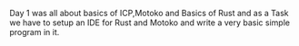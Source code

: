 Day 1 was all about basics of ICP,Motoko and Basics of Rust and as a Task we have to setup an IDE for Rust and Motoko and write a very basic simple program in it.
